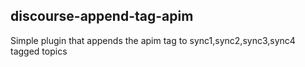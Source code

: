 ## discourse-append-tag-apim

Simple plugin that appends the apim tag to sync1,sync2,sync3,sync4 tagged topics

